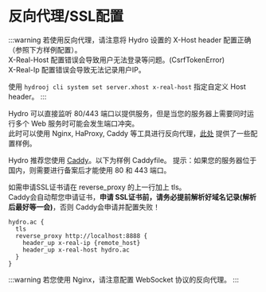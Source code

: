 # 反向代理/SSL配置

:::warning
若使用反向代理，请注意将 Hydro 设置的 X-Host header 配置正确（参照下方样例配置）。  
X-Real-Host 配置错误会导致用户无法登录等问题。(CsrfTokenError)  
X-Real-Ip 配置错误会导致无法记录用户IP。

使用 `hydrooj cli system set server.xhost x-real-host` 指定自定义 Host header。
:::

Hydro 可以直接监听 80/443 端口以提供服务，但是当您的服务器上需要同时运行多个 Web 服务时可能会发生端口冲突。  
此时可以使用 Nginx, HaProxy, Caddy 等工具进行反向代理，[此处](https://github.com/hydro-dev/Hydro/tree/master/examples/reverse_proxy) 提供了一些配置样例。

Hydro 推荐您使用 [Caddy](https://caddyserver.com/)。以下为样例 Caddyfile。
提示：如果您的服务器位于国内，则需要进行备案后才能使用 80 和 443 端口。

如需申请SSL证书请在 reverse_proxy 的上一行加上 tls。  
Caddy会自动帮您申请证书，**申请 SSL证书前，请务必提前解析好域名记录(解析后最好等一会)**，否则 Caddy会申请并配置失败！  

```
hydro.ac {
  tls
  reverse_proxy http://localhost:8888 {
    header_up x-real-ip {remote_host}
    header_up x-real-host hydro.ac
  }
}
```

:::warning
若您使用 Nginx，请注意配置 WebSocket 协议的反向代理。
:::

